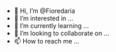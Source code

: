 - 👋 Hi, I’m @Fioredaria
- 👀 I’m interested in ...
- 🌱 I’m currently learning ...
- 💞️ I’m looking to collaborate on ...
- 📫 How to reach me ...

<!---
Fioredaria/Fioredaria is a ✨ special ✨ repository because its `README.md` (this file) appears on your GitHub profile.
You can click the Preview link to take a look at your changes.
--->

